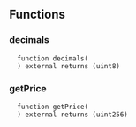 


## Functions
### decimals
```solidity
  function decimals(
  ) external returns (uint8)
```




### getPrice
```solidity
  function getPrice(
  ) external returns (uint256)
```




